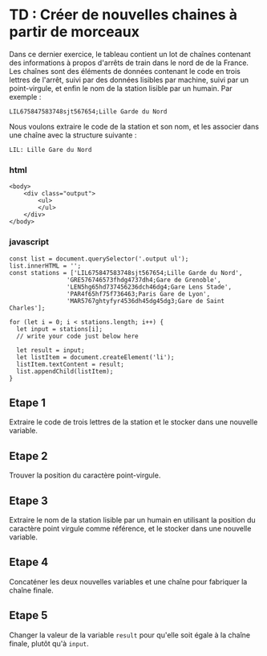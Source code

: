 # TD : Créer de nouvelles chaines à partir de morceaux

Dans ce dernier exercice, le tableau contient un lot de chaînes contenant des informations à propos d'arrêts de train dans le nord de de la France. Les chaînes sont des éléments de données contenant le code en trois lettres de l'arrêt, suivi par des données lisibles par machine, suivi par un point-virgule, et enfin le nom de la station lisible par un humain. Par exemple :
```
LIL675847583748sjt567654;Lille Garde du Nord
```
Nous voulons extraire le code de la station et son nom, et les associer dans une chaîne avec la structure suivante :
```
LIL: Lille Gare du Nord
```

### html
    <body>
	    <div class="output">
		    <ul>
		    </ul>
		</div>
	</body>


### javascript

```
const list = document.querySelector('.output ul');
list.innerHTML = '';
const stations = ['LIL675847583748sjt567654;Lille Garde du Nord',
                'GRE576746573fhdg4737dh4;Gare de Grenoble',
                'LEN5hg65hd737456236dch46dg4;Gare Lens Stade',
                'PAR4f65hf75f736463;Paris Gare de Lyon',
                'MAR5767ghtyfyr4536dh45dg45dg3;Gare de Saint Charles'];

for (let i = 0; i < stations.length; i++) {
  let input = stations[i];
  // write your code just below here

  let result = input;
  let listItem = document.createElement('li');
  listItem.textContent = result;
  list.appendChild(listItem);
}
```
## Etape 1

Extraire le code de trois lettres de la station et le stocker dans une nouvelle variable.

## Etape 2

Trouver la position du caractère point-virgule.

## Etape 3

Extraire le nom de la station lisible par un humain en utilisant la position du caractère point virgule comme référence, et le stocker dans une nouvelle variable.

## Etape 4
Concaténer les deux nouvelles variables et une chaîne pour fabriquer la chaîne finale.

## Etape 5
Changer la valeur de la variable  `result`  pour qu'elle soit égale à la chaîne finale, plutôt qu'à  `input`.
